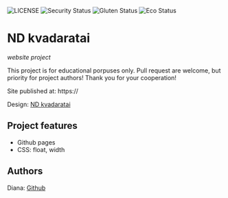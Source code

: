 ![LICENSE](https://img.shields.io/badge/license-MIT-blue.svg?style=flat-square)
![Security Status](https://img.shields.io/security-headers?label=Security&url=https%3A%2F%2Fgithub.com&style=flat-square)
![Gluten Status](https://img.shields.io/badge/Gluten-Free-green.svg)
![Eco Status](https://img.shields.io/badge/ECO-Friendly-green.svg)


# ND kvadaratai

_website project_

This project is for educational porpuses only. Pull request are welcome, but priority for project authors! Thank you for your cooperation!

Site published at: https://

Design: [ND kvadaratai](https://cdn.discordapp.com/attachments/950296439051911178/951432465568899082/unknown.png)

## Project features

-   Github pages
-   CSS: float, width

## Authors

Diana: [Github](https://github.com/Nuotaikos)